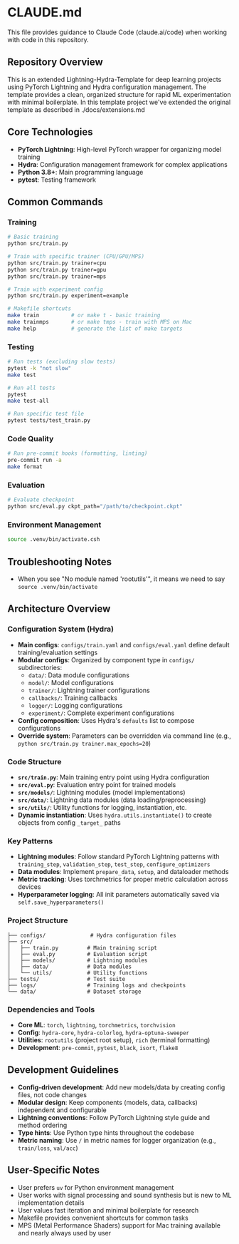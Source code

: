 # CLAUDE.md

This file provides guidance to Claude Code (claude.ai/code) when working with code in this repository.

## Repository Overview

This is an extended Lightning-Hydra-Template for deep learning projects using PyTorch Lightning and Hydra configuration management. The template provides a clean, organized structure for rapid ML experimentation with minimal boilerplate.  In this template project we've extended the original template as described in ./docs/extensions.md

## Core Technologies

- **PyTorch Lightning**: High-level PyTorch wrapper for organizing model training
- **Hydra**: Configuration management framework for complex applications
- **Python 3.8+**: Main programming language
- **pytest**: Testing framework

## Common Commands

### Training
```bash
# Basic training
python src/train.py

# Train with specific trainer (CPU/GPU/MPS)
python src/train.py trainer=cpu
python src/train.py trainer=gpu
python src/train.py trainer=mps

# Train with experiment config
python src/train.py experiment=example

# Makefile shortcuts
make train          # or make t - basic training
make trainmps       # or make tmps - train with MPS on Mac
make help           # generate the list of make targets
```

### Testing
```bash
# Run tests (excluding slow tests)
pytest -k "not slow"
make test

# Run all tests
pytest
make test-all

# Run specific test file
pytest tests/test_train.py
```

### Code Quality
```bash
# Run pre-commit hooks (formatting, linting)
pre-commit run -a
make format
```

### Evaluation
```bash
# Evaluate checkpoint
python src/eval.py ckpt_path="/path/to/checkpoint.ckpt"
```

### Environment Management
```bash
source .venv/bin/activate.csh
```

## Troubleshooting Notes
- When you see "No module named 'rootutils'", it means we need to say `source .venv/bin/activate`

## Architecture Overview

### Configuration System (Hydra)
- **Main configs**: `configs/train.yaml` and `configs/eval.yaml` define default training/evaluation settings
- **Modular configs**: Organized by component type in `configs/` subdirectories:
  - `data/`: Data module configurations
  - `model/`: Model configurations
  - `trainer/`: Lightning trainer configurations
  - `callbacks/`: Training callbacks
  - `logger/`: Logging configurations
  - `experiment/`: Complete experiment configurations
- **Config composition**: Uses Hydra's `defaults` list to compose configurations
- **Override system**: Parameters can be overridden via command line (e.g., `python src/train.py trainer.max_epochs=20`)

### Code Structure
- **`src/train.py`**: Main training entry point using Hydra configuration
- **`src/eval.py`**: Evaluation entry point for trained models
- **`src/models/`**: Lightning modules (model implementations)
- **`src/data/`**: Lightning data modules (data loading/preprocessing)
- **`src/utils/`**: Utility functions for logging, instantiation, etc.
- **Dynamic instantiation**: Uses `hydra.utils.instantiate()` to create objects from config `_target_` paths

### Key Patterns
- **Lightning modules**: Follow standard PyTorch Lightning patterns with `training_step`, `validation_step`, `test_step`, `configure_optimizers`
- **Data modules**: Implement `prepare_data`, `setup`, and dataloader methods
- **Metric tracking**: Uses torchmetrics for proper metric calculation across devices
- **Hyperparameter logging**: All init parameters automatically saved via `self.save_hyperparameters()`

### Project Structure
```
├── configs/              # Hydra configuration files
├── src/
│   ├── train.py         # Main training script
│   ├── eval.py          # Evaluation script
│   ├── models/          # Lightning modules
│   ├── data/            # Data modules
│   └── utils/           # Utility functions
├── tests/               # Test suite
├── logs/                # Training logs and checkpoints
└── data/                # Dataset storage
```

### Dependencies and Tools
- **Core ML**: `torch`, `lightning`, `torchmetrics`, `torchvision`
- **Config**: `hydra-core`, `hydra-colorlog`, `hydra-optuna-sweeper`
- **Utilities**: `rootutils` (project root setup), `rich` (terminal formatting)
- **Development**: `pre-commit`, `pytest`, `black`, `isort`, `flake8`

## Development Guidelines

- **Config-driven development**: Add new models/data by creating config files, not code changes
- **Modular design**: Keep components (models, data, callbacks) independent and configurable
- **Lightning conventions**: Follow PyTorch Lightning style guide and method ordering
- **Type hints**: Use Python type hints throughout the codebase
- **Metric naming**: Use `/` in metric names for logger organization (e.g., `train/loss`, `val/acc`)

## User-Specific Notes

- User prefers `uv` for Python environment management
- User works with signal processing and sound synthesis but is new to ML implementation details
- User values fast iteration and minimal boilerplate for research
- Makefile provides convenient shortcuts for common tasks
- MPS (Metal Performance Shaders) support for Mac training available and nearly always used by user
